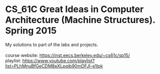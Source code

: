 # CS_61C Great Ideas in Computer Architecture (Machine Structures). Spring 2015
My solutions to part of the labs and projects. 
<br><br>
course website: https://inst.eecs.berkeley.edu/~cs61c/sp15/ <br>
playlist: https://www.youtube.com/playlist?list=PLhMnuBfGeCDM8pXLpqib90mDFJI-e1lpk
